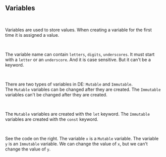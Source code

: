 ## Variables

<br />

Variables are used to store values. When creating a variable for the first time it is assigned a value.

<br />

The variable name can contain `letters`, `digits`, `underscores`. It must start with a `letter` or an `underscore`.
And it is case sensitive. But it can't be a keyword.

<br />

There are two types of variables in DE: `Mutable` and `Immutable`.
<br/>
The `Mutable` variables can be changed after they are created. The `Immutable` variables can't be changed after they are created.

<br />

The `Mutable` variables are created with the `let` keyword. The `Immutable` variables are created with the `const` keyword.

<br />

See the code on the right. The variable `x` is a `Mutable` variable. The variable `y` is an `Immutable` variable. We can change the value of `x`, but we can't change the value of `y`.
